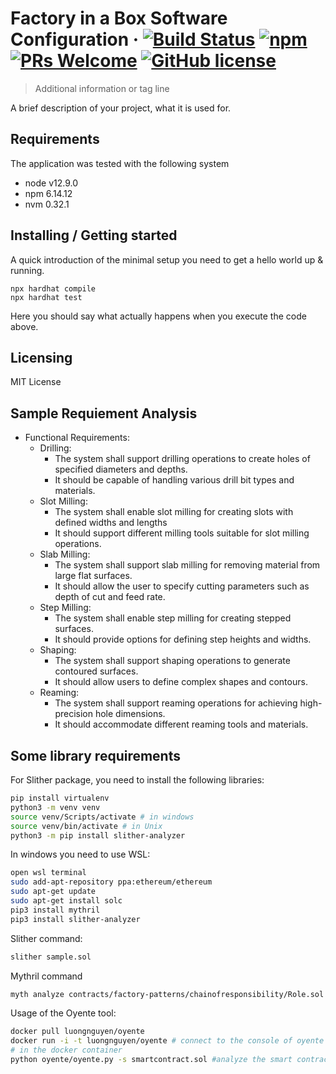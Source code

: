 <!--<img src="./images/logo.sample.png" alt="Logo of the project" align="right">-->

# Factory in a Box Software Configuration &middot; [![Build Status](https://img.shields.io/travis/npm/npm/latest.svg?style=flat-square)](https://travis-ci.org/npm/npm) [![npm](https://img.shields.io/npm/v/npm.svg?style=flat-square)](https://www.npmjs.com/package/npm) [![PRs Welcome](https://img.shields.io/badge/PRs-welcome-brightgreen.svg?style=flat-square)](http://makeapullrequest.com) [![GitHub license](https://img.shields.io/badge/license-MIT-blue.svg?style=flat-square)](https://github.com/your/your-project/blob/master/LICENSE)
> Additional information or tag line

A brief description of your project, what it is used for.

## Requirements

The application was tested with the following system

- node v12.9.0
- npm 6.14.12
- nvm 0.32.1

## Installing / Getting started

A quick introduction of the minimal setup you need to get a hello world up &
running.

```shell
npx hardhat compile
npx hardhat test
```

Here you should say what actually happens when you execute the code above.

## Licensing

MIT License

## Sample Requiement Analysis

- Functional Requirements: 
    - Drilling: 
        - The system shall support drilling operations to create holes of specified diameters and depths.
        - It should be capable of handling various drill bit types and materials.
    - Slot Milling: 
        - The system shall enable slot milling for creating slots with defined widths and lengths
        - It should support different milling tools suitable for slot milling operations.
    - Slab Milling:
        - The system shall support slab milling for removing material from large flat surfaces.
        - It should allow the user to specify cutting parameters such as depth of cut and feed rate.
    - Step Milling: 
        - The system shall enable step milling for creating stepped surfaces.
        - It should provide options for defining step heights and widths.
    - Shaping:
        - The system shall support shaping operations to generate contoured surfaces.
        - It should allow users to define complex shapes and contours.
    - Reaming: 
        - The system shall support reaming operations for achieving high-precision hole dimensions.
        - It should accommodate different reaming tools and materials.


## Some library requirements

For Slither package, you need to install the following libraries: 

```bash
pip install virtualenv
python3 -m venv venv
source venv/Scripts/activate # in windows
source venv/bin/activate # in Unix
python3 -m pip install slither-analyzer
```

In windows you need to use WSL: 

```bash
open wsl terminal
sudo add-apt-repository ppa:ethereum/ethereum
sudo apt-get update
sudo apt-get install solc
pip3 install mythril
pip3 install slither-analyzer
```

Slither command: 

```bash
slither sample.sol
```

Mythril command

```bash
myth analyze contracts/factory-patterns/chainofresponsibility/Role.sol
```

Usage of the Oyente tool: 

```bash 
docker pull luongnguyen/oyente
docker run -i -t luongnguyen/oyente # connect to the console of oyente tool
# in the docker container
python oyente/oyente.py -s smartcontract.sol #analyze the smart contract
```

